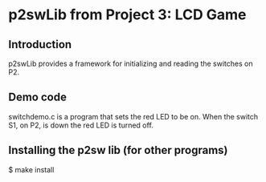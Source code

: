 # p2swLib from Project 3: LCD Game
## Introduction

p2swLib provides a framework for initializing and reading the switches on P2. 


## Demo code

switchdemo.c is a program that sets the red LED to be on. When the switch S1, on P2, is down the red LED is turned off. 


## Installing the p2sw lib (for other programs)

$ make install


